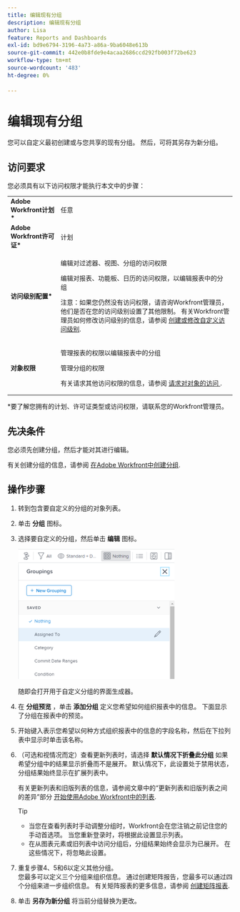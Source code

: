 ```yaml
---
title: 编辑现有分组
description: 编辑现有分组
author: Lisa
feature: Reports and Dashboards
exl-id: bd9e6794-3196-4a73-a86a-9ba6048e613b
source-git-commit: 442e0b8fde9e4acaa2686ccd292fb003f72be623
workflow-type: tm+mt
source-wordcount: '483'
ht-degree: 0%

---
```


# 编辑现有分组

<!--
<p data-mc-conditions="QuicksilverOrClassic.Draft mode">(NOTE: This is the third part of a former artcle split in 3: two how-tos and one refernece article about creating and customizing groupings)</p>
-->

您可以自定义最初创建或与您共享的现有分组。 然后，可将其另存为新分组。

## 访问要求

您必须具有以下访问权限才能执行本文中的步骤：

<table style="table-layout:auto"> 
 <col> 
 <col> 
 <tbody> 
  <tr> 
   <td role="rowheader"><strong>Adobe Workfront计划*</strong></td> 
   <td> <p>任意</p> </td> 
  </tr> 
  <tr> 
   <td role="rowheader"><strong>Adobe Workfront许可证*</strong></td> 
   <td> <p>计划 </p> </td> 
  </tr> 
  <tr> 
   <td role="rowheader"><strong>访问级别配置*</strong></td> 
   <td> <p>编辑对过滤器、视图、分组的访问权限</p> <p>编辑对报表、功能板、日历的访问权限，以编辑报表中的分组</p> <p>注意：如果您仍然没有访问权限，请咨询Workfront管理员，他们是否在您的访问级别设置了其他限制。 有关Workfront管理员如何修改访问级别的信息，请参阅 <a href="../../../administration-and-setup/add-users/configure-and-grant-access/create-modify-access-levels.md" class="MCXref xref">创建或修改自定义访问级别</a>.</p> </td> 
  </tr> 
  <tr> 
   <td role="rowheader"><strong>对象权限</strong></td> 
   <td> <p>管理报表的权限以编辑报表中的分组</p> <p>管理分组的权限 </p> <p>有关请求其他访问权限的信息，请参阅 <a href="../../../workfront-basics/grant-and-request-access-to-objects/request-access.md" class="MCXref xref">请求对对象的访问 </a>.</p> </td> 
  </tr> 
 </tbody> 
</table>

&#42;要了解您拥有的计划、许可证类型或访问权限，请联系您的Workfront管理员。

## 先决条件

您必须先创建分组，然后才能对其进行编辑。

有关创建分组的信息，请参阅 [在Adobe Workfront中创建分组](../../../reports-and-dashboards/reports/reporting-elements/create-groupings.md).

## 操作步骤

1. 转到包含要自定义的分组的对象列表。
1. 单击 **分组** 图标。
1. 选择要自定义的分组，然后单击 **编辑** 图标。

   ![选择编辑图标。](assets/customizegrouping-nwe-standard-350x291.png)

   随即会打开用于自定义分组的界面生成器。

1. 在 **分组预览** ，单击 **添加分组** 定义您希望如何组织报表中的信息。 下面显示了分组在报表中的预览。

1. 开始键入表示您希望以何种方式组织报表中的信息的字段名称，然后在下拉列表中显示时单击该名称。
1. （可选和视情况而定）查看更新列表时，请选择 **默认情况下折叠此分组** 如果希望分组中的结果显示折叠而不是展开。 默认情况下，此设置处于禁用状态，分组结果始终显示在扩展列表中。

   有关更新列表和旧版列表的信息，请参阅文章中的“更新列表和旧版列表之间的差异”部分 [开始使用Adobe Workfront中的列表](../../../workfront-basics/navigate-workfront/use-lists/view-items-in-a-list.md).

   <!--
   <p data-mc-conditions="QuicksilverOrClassic.Quicksilver,QuicksilverOrClassic.Draft mode">(NOTE: the tips repeat in the Create grouping article and Common uses of text mode)</p>
   -->

   >[!TIP]
   >
   >* 当您在查看列表时手动调整分组时，Workfront会在您注销之前记住您的手动首选项。 当您重新登录时，将根据此设置显示列表。
   >* 在从图表元素或旧列表中访问分组后，分组结果始终会显示为已展开。 在这些情况下，将忽略此设置。


1. 重复步骤4、5和6以定义其他分组。\
   您最多可以定义三个分组来组织信息。 通过创建矩阵报告，您最多可以通过四个分组来进一步组织信息。 有关矩阵报表的更多信息，请参阅 [创建矩阵报表](../../../reports-and-dashboards/reports/creating-and-managing-reports/create-matrix-report.md).

1. 单击 **另存为新分组** 将当前分组替换为更改。
